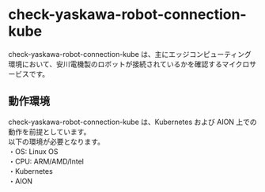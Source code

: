 # check-yaskawa-robot-connection-kube 
check-yaskawa-robot-connection-kube は、主にエッジコンピューティング環境において、安川電機製のロボットが接続されているかを確認するマイクロサービスです。  

## 動作環境  
check-yaskawa-robot-connection-kube は、Kubernetes および AION 上での動作を前提としています。   
以下の環境が必要となります。  
・OS: Linux OS  
・CPU: ARM/AMD/Intel  
・Kubernetes  
・AION  
